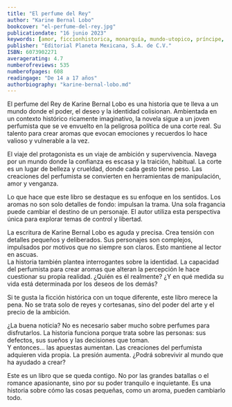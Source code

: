 ```yaml
---
title: "El perfume del Rey"
author: "Karine Bernal Lobo"
bookcover: "el-perfume-del-rey.jpg"
publicationdate: "16 junio 2023"
keywords: [amor, ficcionhistorica, monarquía, mundo-utopico, príncipe, realeza, romance, traicion]
publisher: "Editorial Planeta Mexicana, S.A. de C.V."
ISBN: 6073902271
averagerating: 4.7
numberofreviews: 535
numberofpages: 608
readingage: "De 14 a 17 años"
authorbiography: "karine-bernal-lobo.md"
---
```


El perfume del Rey de Karine Bernal Lobo es una historia que te lleva a un mundo donde el poder, el deseo y la identidad colisionan. Ambientada en un contexto histórico ricamente imaginativo, la novela sigue a un joven perfumista que se ve envuelto en la peligrosa política de una corte real. Su talento para crear aromas que evocan emociones y recuerdos lo hace valioso y vulnerable a la vez.  

El viaje del protagonista es un viaje de ambición y supervivencia. Navega por un mundo donde la confianza es escasa y la traición, habitual. La corte es un lugar de belleza y crueldad, donde cada gesto tiene peso. Las creaciones del perfumista se convierten en herramientas de manipulación, amor y venganza.  

Lo que hace que este libro se destaque es su enfoque en los sentidos. Los aromas no son solo detalles de fondo: impulsan la trama. Una sola fragancia puede cambiar el destino de un personaje. El autor utiliza esta perspectiva única para explorar temas de control y libertad.  

La escritura de Karine Bernal Lobo es aguda y precisa. Crea tensión con detalles pequeños y deliberados. Sus personajes son complejos, impulsados ​​por motivos que no siempre son claros. Esto mantiene al lector en ascuas.  
La historia también plantea interrogantes sobre la identidad. La capacidad del perfumista para crear aromas que alteran la percepción le hace cuestionar su propia realidad. ¿Quién es él realmente? ¿Y en qué medida su vida está determinada por los deseos de los demás?  

Si te gusta la ficción histórica con un toque diferente, este libro merece la pena. No se trata solo de reyes y cortesanas, sino del poder del arte y el precio de la ambición.  

¿La buena noticia? No es necesario saber mucho sobre perfumes para disfrutarlos. La historia funciona porque trata sobre las personas: sus defectos, sus sueños y las decisiones que toman.  
Y entonces… las apuestas aumentan. Las creaciones del perfumista adquieren vida propia. La presión aumenta. ¿Podrá sobrevivir al mundo que ha ayudado a crear?  

Este es un libro que se queda contigo. No por las grandes batallas o el romance apasionante, sino por su poder tranquilo e inquietante. Es una historia sobre cómo las cosas pequeñas, como un aroma, pueden cambiarlo todo.